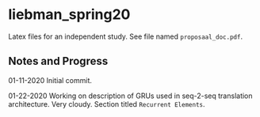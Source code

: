 # liebman_spring20
Latex files for an independent study. See file named `proposaal_doc.pdf`.

## Notes and Progress
01-11-2020 Initial commit.

01-22-2020 Working on description of GRUs used in seq-2-seq translation architecture. Very cloudy. Section titled `Recurrent Elements`.
